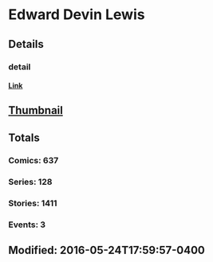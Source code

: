 # Edward Devin Lewis 
## Details
### detail
#### [Link](http://marvel.com/comics/creators/12457/edward_devin_lewis?utm_campaign=apiRef&utm_source=225578a89fc76f3d20fbffda5d17a88d)
## [Thumbnail](http://i.annihil.us/u/prod/marvel/i/mg/b/40/image_not_available.jpg)
## Totals
### Comics: 637
### Series: 128
### Stories: 1411
### Events: 3
## Modified: 2016-05-24T17:59:57-0400